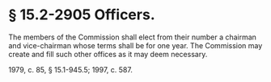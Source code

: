 # § 15.2-2905 Officers.

<p>The members of the Commission shall elect from their number a chairman and vice-chairman whose terms shall be for one year. The Commission may create and fill such other offices as it may deem necessary.</p><p>1979, c. 85, § 15.1-945.5; 1997, c. 587.</p>